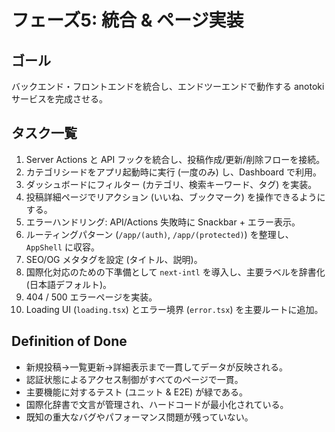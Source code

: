 # フェーズ5: 統合 & ページ実装

## ゴール
バックエンド・フロントエンドを統合し、エンドツーエンドで動作する anotoki サービスを完成させる。

## タスク一覧
1. Server Actions と API フックを統合し、投稿作成/更新/削除フローを接続。
2. カテゴリシードをアプリ起動時に実行 (一度のみ) し、Dashboard で利用。
3. ダッシュボードにフィルター (カテゴリ、検索キーワード、タグ) を実装。
4. 投稿詳細ページでリアクション (いいね、ブックマーク) を操作できるようにする。
5. エラーハンドリング: API/Actions 失敗時に Snackbar + エラー表示。
6. ルーティングパターン (`/app/(auth)`, `/app/(protected)`) を整理し、`AppShell` に収容。
7. SEO/OG メタタグを設定 (タイトル、説明)。
8. 国際化対応のための下準備として `next-intl` を導入し、主要ラベルを辞書化 (日本語デフォルト)。
9. 404 / 500 エラーページを実装。
10. Loading UI (`loading.tsx`) とエラー境界 (`error.tsx`) を主要ルートに追加。

## Definition of Done
- 新規投稿→一覧更新→詳細表示まで一貫してデータが反映される。
- 認証状態によるアクセス制御がすべてのページで一貫。
- 主要機能に対するテスト (ユニット & E2E) が緑である。
- 国際化辞書で文言が管理され、ハードコードが最小化されている。
- 既知の重大なバグやパフォーマンス問題が残っていない。
